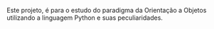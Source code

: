 Este projeto, é para o estudo do paradigma da Orientação a Objetos utilizando a linguagem Python e suas peculiaridades.

